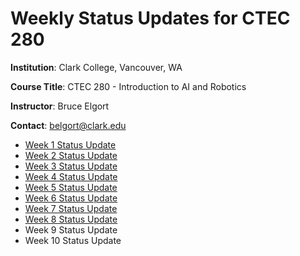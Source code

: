 # Weekly Status Updates for CTEC 280

**Institution**: Clark College, Vancouver, WA

**Course Title**: CTEC 280 - Introduction to AI and Robotics

**Instructor**: Bruce Elgort

**Contact**: [belgort@clark.edu](mailto:belgort@clark.edu)

- [Week 1 Status Update](spring-2019-week-1.md)
- [Week 2 Status Update](spring-2019-week-2.md)
- [Week 3 Status Update](spring-2019-week-3.md)
- [Week 4 Status Update](spring-2019-week-4.md)
- [Week 5 Status Update](spring-2019-week-5.md)
- [Week 6 Status Update](spring-2019-week-6.md)
- [Week 7 Status Update](spring-2019-week-7.md)
- [Week 8 Status Update](spring-2019-week-8.md)
- Week 9 Status Update
- Week 10 Status Update
